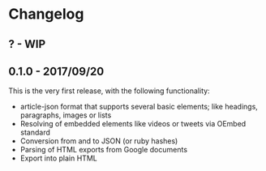 # Changelog

## ? - WIP

## 0.1.0 - 2017/09/20
This is the very first release, with the following functionality:
- article-json format that supports several basic elements; like headings, 
  paragraphs, images or lists
- Resolving of embedded elements like videos or tweets via OEmbed standard
- Conversion from and to JSON (or ruby hashes)
- Parsing of HTML exports from Google documents
- Export into plain HTML
